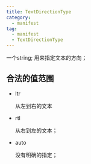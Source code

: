 ```yaml
---
title: TextDirectionType
category:
  - manifest
tag:
  - manifest
  - TextDirectionType
---
```


一个string; 用来指定文本的方向；

 

## 合法的值范围

  - ltr

    从左到右的文本

  - rtl

    从右到左的文本；

  - auto

    没有明确的指定；


